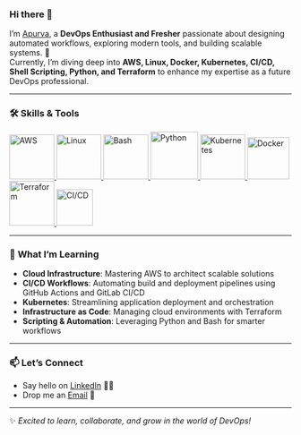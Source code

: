 ### Hi there 👋  

I’m [Apurva](https://www.linkedin.com/in/apurva-gargote-32b903212/), a **DevOps Enthusiast and Fresher** passionate about designing automated workflows, exploring modern tools, and building scalable systems. 🚀  
Currently, I’m diving deep into **AWS, Linux, Docker, Kubernetes, CI/CD, Shell Scripting, Python, and Terraform** to enhance my expertise as a future DevOps professional.  

---  

### 🛠️ **Skills & Tools**  

<p float="left">  
  <a href="https://aws.amazon.com/" target="_blank">  
    <img src="https://raw.githubusercontent.com/itsksaurabh/itsksaurabh/master/assets/aws.gif" height="80" alt="AWS"/>  
  </a>  
  <a href="https://www.linux.org/" target="_blank">  
    <img src="https://upload.wikimedia.org/wikipedia/commons/a/af/Tux.png" height="80" alt="Linux"/>  
  </a>  
  <a href="https://www.gnu.org/software/bash/" target="_blank">  
    <img src="https://cdn.iconscout.com/icon/free/png-256/bash-3629110-3030002.png" height="80" alt="Bash"/>  
  </a>  
  <a href="https://www.python.org/" target="_blank">  
    <img src="https://media1.giphy.com/media/KAq5w47R9rmTuvWOWa/giphy.gif" height="85" alt="Python"/>  
  </a>  
  <a href="https://kubernetes.io/" target="_blank">  
    <img src="https://cdn.iconscout.com/icon/free/png-256/kubernetes-3629029-3030006.png" height="80" alt="Kubernetes"/>  
  </a>  
  <a href="https://www.docker.com/" target="_blank">  
    <img src="https://raw.githubusercontent.com/itsksaurabh/itsksaurabh/master/assets/docker.gif" height="75" alt="Docker"/>  
  </a>  
  <a href="https://www.terraform.io/" target="_blank">  
    <img src="https://upload.wikimedia.org/wikipedia/commons/0/04/Terraform_Logo.svg" height="80" alt="Terraform"/>  
  </a>  
  <a href="https://docs.gitlab.com/ee/ci/" target="_blank">  
    <img src="https://raw.githubusercontent.com/itsksaurabh/itsksaurabh/master/assets/cicd.gif" height="65" alt="CI/CD"/>  
  </a>  
</p>  

---  

### 🌱 **What I’m Learning**  

- **Cloud Infrastructure**: Mastering AWS to architect scalable solutions  
- **CI/CD Workflows**: Automating build and deployment pipelines using GitHub Actions and GitLab CI/CD  
- **Kubernetes**: Streamlining application deployment and orchestration  
- **Infrastructure as Code**: Managing cloud environments with Terraform  
- **Scripting & Automation**: Leveraging Python and Bash for smarter workflows  

---  

### 📫 **Let’s Connect**  

- Say hello on [LinkedIn](https://www.linkedin.com/in/apurva-gargote-32b903212/) 👨‍💻  
- Drop me an [Email](mailto:apurvagargote@example.com) 📩  

---  

✨ *Excited to learn, collaborate, and grow in the world of DevOps!*
